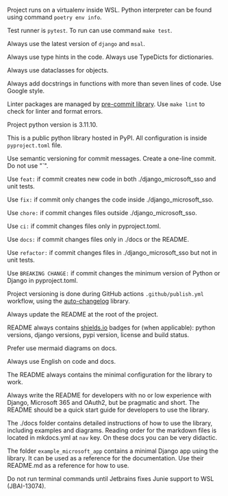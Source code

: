 Project runs on a virtualenv inside WSL. Python interpreter can be found using command `poetry env info`.

Test runner is `pytest`. To run can use command `make test`.

Always use the latest version of `django` and `msal`.

Always use type hints in the code. Always use TypeDicts for dictionaries.

Always use dataclasses for objects.

Always add docstrings in functions with more than seven lines of code. Use Google style.

Linter packages are managed by [pre-commit library](https://github.com/pre-commit/pre-commit). Use `make lint` to check for linter and format errors.

Project python version is 3.11.10.

This is a public python library hosted in PyPI. All configuration is inside `pyproject.toml` file.

Use semantic versioning for commit messages. Create a one-line commit. Do not use "`".

Use `feat:` if commit creates new code in both ./django_microsoft_sso and unit tests.

Use `fix:` if commit only changes the code inside ./django_microsoft_sso.

Use `chore:` if commit changes files outside ./django_microsoft_sso.

Use `ci:` if commit changes files only in pyproject.toml.

Use `docs:` if commit changes files only in ./docs or the README.

Use `refactor:` if commit changes files in ./django_microsoft_sso but not in unit tests.

Use `BREAKING CHANGE:` if commit changes the minimum version of Python or Django in pyproject.toml.

Project versioning is done during GitHub actions `.github/publish.yml` workflow, using the [auto-changelog](https://github.com/KeNaCo/auto-changelog) library.

Always update the README at the root of the project.

README always contains [shields.io](https://shields.io/docs) badges for (when applicable): python versions, django versions, pypi version, license and build status.

Prefer use mermaid diagrams on docs.

Always use English on code and docs.

The README always contains the minimal configuration for the library to work.

Always write the README for developers with no or low experience with Django, Microsoft 365 and OAuth2, but be pragmatic and short. The README should be a quick start guide for developers to use the library.

The ./docs folder contains detailed instructions of how to use the library, including examples and diagrams. Reading order for the markdown files is located in mkdocs.yml at `nav` key. On these docs you can be very didactic.

The folder `example_microsoft_app` contains a minimal Django app using the library. It can be used as a reference for the documentation. Use their README.md as a reference for how to use.

Do not run terminal commands until Jetbrains fixes Junie support to WSL (JBAI-13074).
